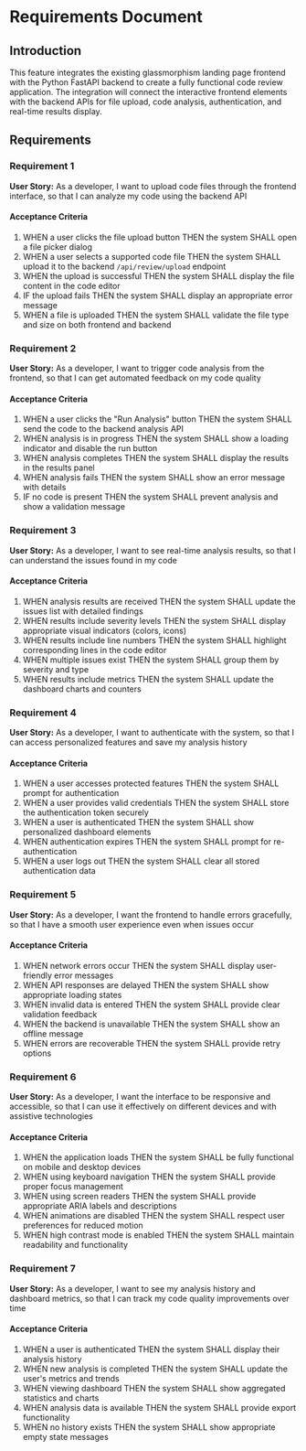 # Requirements Document

## Introduction

This feature integrates the existing glassmorphism landing page frontend with the Python FastAPI backend to create a fully functional code review application. The integration will connect the interactive frontend elements with the backend APIs for file upload, code analysis, authentication, and real-time results display.

## Requirements

### Requirement 1

**User Story:** As a developer, I want to upload code files through the frontend interface, so that I can analyze my code using the backend API

#### Acceptance Criteria

1. WHEN a user clicks the file upload button THEN the system SHALL open a file picker dialog
2. WHEN a user selects a supported code file THEN the system SHALL upload it to the backend `/api/review/upload` endpoint
3. WHEN the upload is successful THEN the system SHALL display the file content in the code editor
4. IF the upload fails THEN the system SHALL display an appropriate error message
5. WHEN a file is uploaded THEN the system SHALL validate the file type and size on both frontend and backend

### Requirement 2

**User Story:** As a developer, I want to trigger code analysis from the frontend, so that I can get automated feedback on my code quality

#### Acceptance Criteria

1. WHEN a user clicks the "Run Analysis" button THEN the system SHALL send the code to the backend analysis API
2. WHEN analysis is in progress THEN the system SHALL show a loading indicator and disable the run button
3. WHEN analysis completes THEN the system SHALL display the results in the results panel
4. WHEN analysis fails THEN the system SHALL show an error message with details
5. IF no code is present THEN the system SHALL prevent analysis and show a validation message

### Requirement 3

**User Story:** As a developer, I want to see real-time analysis results, so that I can understand the issues found in my code

#### Acceptance Criteria

1. WHEN analysis results are received THEN the system SHALL update the issues list with detailed findings
2. WHEN results include severity levels THEN the system SHALL display appropriate visual indicators (colors, icons)
3. WHEN results include line numbers THEN the system SHALL highlight corresponding lines in the code editor
4. WHEN multiple issues exist THEN the system SHALL group them by severity and type
5. WHEN results include metrics THEN the system SHALL update the dashboard charts and counters

### Requirement 4

**User Story:** As a developer, I want to authenticate with the system, so that I can access personalized features and save my analysis history

#### Acceptance Criteria

1. WHEN a user accesses protected features THEN the system SHALL prompt for authentication
2. WHEN a user provides valid credentials THEN the system SHALL store the authentication token securely
3. WHEN a user is authenticated THEN the system SHALL show personalized dashboard elements
4. WHEN authentication expires THEN the system SHALL prompt for re-authentication
5. WHEN a user logs out THEN the system SHALL clear all stored authentication data

### Requirement 5

**User Story:** As a developer, I want the frontend to handle errors gracefully, so that I have a smooth user experience even when issues occur

#### Acceptance Criteria

1. WHEN network errors occur THEN the system SHALL display user-friendly error messages
2. WHEN API responses are delayed THEN the system SHALL show appropriate loading states
3. WHEN invalid data is entered THEN the system SHALL provide clear validation feedback
4. WHEN the backend is unavailable THEN the system SHALL show an offline message
5. WHEN errors are recoverable THEN the system SHALL provide retry options

### Requirement 6

**User Story:** As a developer, I want the interface to be responsive and accessible, so that I can use it effectively on different devices and with assistive technologies

#### Acceptance Criteria

1. WHEN the application loads THEN the system SHALL be fully functional on mobile and desktop devices
2. WHEN using keyboard navigation THEN the system SHALL provide proper focus management
3. WHEN using screen readers THEN the system SHALL provide appropriate ARIA labels and descriptions
4. WHEN animations are disabled THEN the system SHALL respect user preferences for reduced motion
5. WHEN high contrast mode is enabled THEN the system SHALL maintain readability and functionality

### Requirement 7

**User Story:** As a developer, I want to see my analysis history and dashboard metrics, so that I can track my code quality improvements over time

#### Acceptance Criteria

1. WHEN a user is authenticated THEN the system SHALL display their analysis history
2. WHEN new analysis is completed THEN the system SHALL update the user's metrics and trends
3. WHEN viewing dashboard THEN the system SHALL show aggregated statistics and charts
4. WHEN analysis data is available THEN the system SHALL provide export functionality
5. WHEN no history exists THEN the system SHALL show appropriate empty state messages